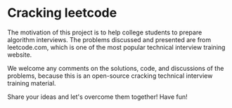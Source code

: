# Cracking leetcode

The motivation of this project is to help college students to prepare algorithm interviews. The problems discussed and presented are from leetcode.com, which is one of the most popular technical interview training website.

We welcome any comments on the solutions, code, and discussions of the problems, because this is an open-source cracking technical interview training material.

Share your ideas and let's overcome them together! Have fun!

